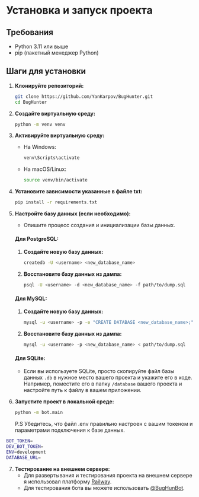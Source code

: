# Установка и запуск проекта

## Требования
- Python 3.11 или выше
- pip (пакетный менеджер Python)

## Шаги для установки

1. **Клонируйте репозиторий:**
   ```bash
   git clone https://github.com/YanKarpov/BugHunter.git
   cd BugHunter
   ```

2. **Создайте виртуальную среду:**
   ```bash
   python -m venv venv
   ```

3. **Активируйте виртуальную среду:**
   - На Windows:
     ```bash
     venv\Scripts\activate
     ```
   - На macOS/Linux:
     ```bash
     source venv/bin/activate
     ```

4. **Установите зависимости указанные в файле txt:**
   ```bash
   pip install -r requirements.txt
   ```

5. **Настройте базу данных (если необходимо):**
   - Опишите процесс создания и инициализации базы данных.

   #### Для PostgreSQL:
   1. **Создайте новую базу данных:**
      ```bash
      createdb -U <username> <new_database_name>
      ```

   2. **Восстановите базу данных из дампа:**
      ```bash
      psql -U <username> -d <new_database_name> -f path/to/dump.sql
      ```

   #### Для MySQL:
   1. **Создайте новую базу данных:**
      ```bash
      mysql -u <username> -p -e "CREATE DATABASE <new_database_name>;"
      ```

   2. **Восстановите базу данных из дампа:**
      ```bash
      mysql -u <username> -p <new_database_name> < path/to/dump.sql
      ```

   #### Для SQLite:
   - Если вы используете SQLite, просто скопируйте файл базы данных `.db` в нужное место вашего проекта и укажите его в коде. Например, поместите его в папку `/database` вашего проекта и настройте путь к файлу в вашем приложении.


6. **Запустите проект в локальной среде:**
   ```bash
   python -m bot.main
   ```

   P.S Убедитесь, что файл .env правильно настроен с вашим токеном и параметрами подключения к базе данных.
  ```bash
  BOT_TOKEN=
  DEV_BOT_TOKEN=
  ENV=development
  DATABASE_URL=
  ```

7. **Тестирование на внешнем сервере:**
   - Для развертывания и тестирования проекта на внешнем сервере я использовал платформу [Railway](https://railway.app).
   - Для тестирования бота вы можете использовать [@BugHunBot](https://t.me/BugHunBot).
   



